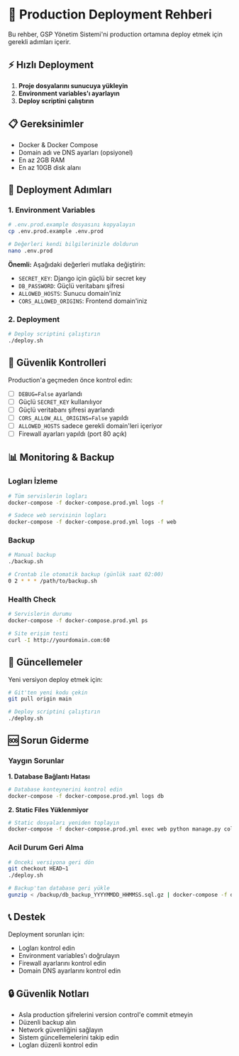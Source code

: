 # 🚀 Production Deployment Rehberi

Bu rehber, GSP Yönetim Sistemi'ni production ortamına deploy etmek için gerekli adımları içerir.

## ⚡ Hızlı Deployment

1. **Proje dosyalarını sunucuya yükleyin**
2. **Environment variables'ı ayarlayın**
3. **Deploy scriptini çalıştırın**

## 📋 Gereksinimler

- Docker & Docker Compose
- Domain adı ve DNS ayarları (opsiyonel)
- En az 2GB RAM
- En az 10GB disk alanı

## 🔧 Deployment Adımları

### 1. Environment Variables

```bash
# .env.prod.example dosyasını kopyalayın
cp .env.prod.example .env.prod

# Değerleri kendi bilgilerinizle doldurun
nano .env.prod
```

**Önemli:** Aşağıdaki değerleri mutlaka değiştirin:
- `SECRET_KEY`: Django için güçlü bir secret key
- `DB_PASSWORD`: Güçlü veritabanı şifresi
- `ALLOWED_HOSTS`: Sunucu domain'iniz
- `CORS_ALLOWED_ORIGINS`: Frontend domain'iniz

### 2. Deployment

```bash
# Deploy scriptini çalıştırın
./deploy.sh
```

## 🔐 Güvenlik Kontrolleri

Production'a geçmeden önce kontrol edin:

- [ ] `DEBUG=False` ayarlandı
- [ ] Güçlü `SECRET_KEY` kullanılıyor
- [ ] Güçlü veritabanı şifresi ayarlandı
- [ ] `CORS_ALLOW_ALL_ORIGINS=False` yapıldı
- [ ] `ALLOWED_HOSTS` sadece gerekli domain'leri içeriyor
- [ ] Firewall ayarları yapıldı (port 80 açık)

## 📊 Monitoring & Backup

### Logları İzleme

```bash
# Tüm servislerin logları
docker-compose -f docker-compose.prod.yml logs -f

# Sadece web servisinin logları
docker-compose -f docker-compose.prod.yml logs -f web
```

### Backup

```bash
# Manual backup
./backup.sh

# Crontab ile otomatik backup (günlük saat 02:00)
0 2 * * * /path/to/backup.sh
```

### Health Check

```bash
# Servislerin durumu
docker-compose -f docker-compose.prod.yml ps

# Site erişim testi
curl -I http://yourdomain.com:60
```

## 🔄 Güncellemeler

Yeni versiyon deploy etmek için:

```bash
# Git'ten yeni kodu çekin
git pull origin main

# Deploy scriptini çalıştırın
./deploy.sh
```

## 🆘 Sorun Giderme

### Yaygın Sorunlar

**1. Database Bağlantı Hatası**
```bash
# Database konteynerini kontrol edin
docker-compose -f docker-compose.prod.yml logs db
```

**2. Static Files Yüklenmiyor**
```bash
# Static dosyaları yeniden toplayın
docker-compose -f docker-compose.prod.yml exec web python manage.py collectstatic --noinput
```

### Acil Durum Geri Alma

```bash
# Önceki versiyona geri dön
git checkout HEAD~1
./deploy.sh

# Backup'tan database geri yükle
gunzip < /backup/db_backup_YYYYMMDD_HHMMSS.sql.gz | docker-compose -f docker-compose.prod.yml exec -T db psql -U ${DB_USER} ${DB_NAME}
```

## 📞 Destek

Deployment sorunları için:
- Logları kontrol edin
- Environment variables'ı doğrulayın
- Firewall ayarlarını kontrol edin
- Domain DNS ayarlarını kontrol edin

## 🔒 Güvenlik Notları

- Asla production şifrelerini version control'e commit etmeyin
- Düzenli backup alın
- Network güvenliğini sağlayın
- Sistem güncellemelerini takip edin
- Logları düzenli kontrol edin 